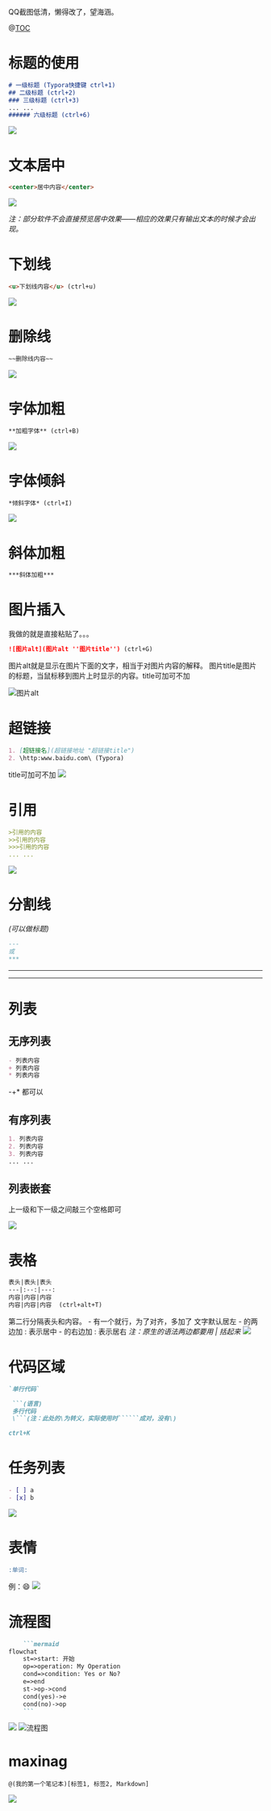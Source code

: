 QQ截图低清，懒得改了，望海涵。

@[TOC](目录)
# 标题的使用
```markdown
# 一级标题 (Typora快捷键 ctrl+1)
## 二级标题 (ctrl+2)
### 三级标题 (ctrl+3)
... ...
###### 六级标题 (ctrl+6)
```
![](https://imgconvert.csdnimg.cn/aHR0cHM6Ly91cGxvYWQtaW1hZ2VzLmppYW5zaHUuaW8vdXBsb2FkX2ltYWdlcy8yMjkzOTM0NC1jNmQ0MmM2NTBlY2MzZDU3LnBuZw?x-oss-process=image/format,png)


# 文本居中
```markdown
<center>居中内容</center>
```
![](https://imgconvert.csdnimg.cn/aHR0cHM6Ly91cGxvYWQtaW1hZ2VzLmppYW5zaHUuaW8vdXBsb2FkX2ltYWdlcy8yMjkzOTM0NC0zOTEzMzhjMGM0YWZiYTE2LnBuZw?x-oss-process=image/format,png)

*注：部分软件不会直接预览居中效果——相应的效果只有输出文本的时候才会出现。*

# 下划线
```markdown
<u>下划线内容</u> (ctrl+u)
```
![](https://imgconvert.csdnimg.cn/aHR0cHM6Ly91cGxvYWQtaW1hZ2VzLmppYW5zaHUuaW8vdXBsb2FkX2ltYWdlcy8yMjkzOTM0NC0wMDUxOWQzOGY3NGI5YmNmLnBuZw?x-oss-process=image/format,png)

# 删除线
```markdown
~~删除线内容~~
```
![](https://imgconvert.csdnimg.cn/aHR0cHM6Ly91cGxvYWQtaW1hZ2VzLmppYW5zaHUuaW8vdXBsb2FkX2ltYWdlcy8yMjkzOTM0NC1mOTliZjBkZTFiNzMyNWQ3LnBuZw?x-oss-process=image/format,png)

# 字体加粗
```markdown
**加粗字体** (ctrl+B)
```
![](https://imgconvert.csdnimg.cn/aHR0cHM6Ly91cGxvYWQtaW1hZ2VzLmppYW5zaHUuaW8vdXBsb2FkX2ltYWdlcy8yMjkzOTM0NC03NGY1MjMyZDZmNzFlY2I1LnBuZw?x-oss-process=image/format,png)

# 字体倾斜
```markdown
*倾斜字体* (ctrl+I)
```
![](https://imgconvert.csdnimg.cn/aHR0cHM6Ly91cGxvYWQtaW1hZ2VzLmppYW5zaHUuaW8vdXBsb2FkX2ltYWdlcy8yMjkzOTM0NC1lNzM5NTBlOWE3MzNmMGViLnBuZw?x-oss-process=image/format,png)

# 斜体加粗
```markdown
***斜体加粗***
```

# 图片插入
我做的就是直接粘贴了。。。

```markdown
![图片alt](图片alt ''图片title'') (ctrl+G)
```
图片alt就是显示在图片下面的文字，相当于对图片内容的解释。
图片title是图片的标题，当鼠标移到图片上时显示的内容。title可加可不加

![图片alt](https://imgconvert.csdnimg.cn/aHR0cHM6Ly91cGxvYWQtaW1hZ2VzLmppYW5zaHUuaW8vdXBsb2FkX2ltYWdlcy8yMjkzOTM0NC05MWU2MGZhNDIwZTQwMmQ4LnBuZw?x-oss-process=image/format,png)

# 超链接
```markdown
1. [超链接名](超链接地址 "超链接title")
2. \http:www.baidu.com\ (Typora)
```
title可加可不加
![](https://imgconvert.csdnimg.cn/aHR0cHM6Ly91cGxvYWQtaW1hZ2VzLmppYW5zaHUuaW8vdXBsb2FkX2ltYWdlcy8yMjkzOTM0NC1jODAyNWYzNmY1YzhmNjNiLnBuZw?x-oss-process=image/format,png)

# 引用
```markdown
>引用的内容
>>引用的内容
>>>引用的内容
... ...
```
![](https://imgconvert.csdnimg.cn/aHR0cHM6Ly91cGxvYWQtaW1hZ2VzLmppYW5zaHUuaW8vdXBsb2FkX2ltYWdlcy8yMjkzOTM0NC0wOTVlN2ExMjhhYmIyNzkwLnBuZw?x-oss-process=image/format,png)

# 分割线
*(可以做标题)*

```markdown
---
或
***
```
***
---
# 列表
## 无序列表
```markdown
- 列表内容
+ 列表内容
* 列表内容
```
-+* 都可以

## 有序列表
```markdown
1. 列表内容
2. 列表内容
3. 列表内容
... ...
```
## 列表嵌套
上一级和下一级之间敲三个空格即可

![](https://imgconvert.csdnimg.cn/aHR0cHM6Ly91cGxvYWQtaW1hZ2VzLmppYW5zaHUuaW8vdXBsb2FkX2ltYWdlcy8yMjkzOTM0NC0xMjgwMzczZWM2ZjRlOGMyLnBuZw?x-oss-process=image/format,png)

# 表格
```markdown
表头|表头|表头
---|:--:|---:
内容|内容|内容
内容|内容|内容  (ctrl+alt+T)
```
第二行分隔表头和内容。
\- 有一个就行，为了对齐，多加了
文字默认居左
\- 的两边加 : 表示居中
\- 的右边加 : 表示居右
*注：原生的语法两边都要用 | 括起来*
![](https://imgconvert.csdnimg.cn/aHR0cHM6Ly91cGxvYWQtaW1hZ2VzLmppYW5zaHUuaW8vdXBsb2FkX2ltYWdlcy8yMjkzOTM0NC0xYmNkYWE1YzBhNzRkNzBkLnBuZw?x-oss-process=image/format,png)

# 代码区域
```markdown
`单行代码`

 ```(语言)
 多行代码
 \```(注：此处的\为转义，实际使用时``````成对，没有\)

ctrl+K
```

# 任务列表
```markdown
- [ ] a
- [x] b
```
![](https://imgconvert.csdnimg.cn/aHR0cHM6Ly91cGxvYWQtaW1hZ2VzLmppYW5zaHUuaW8vdXBsb2FkX2ltYWdlcy8yMjkzOTM0NC02ZDI0YmRiMmMwY2E1NDYyLnBuZw?x-oss-process=image/format,png)

# 表情
```markdown
:单词:
```
例：:smile:   ![](https://imgconvert.csdnimg.cn/aHR0cHM6Ly91cGxvYWQtaW1hZ2VzLmppYW5zaHUuaW8vdXBsb2FkX2ltYWdlcy8yMjkzOTM0NC1lNmU4ZjhjOGE5MWNhMzYwLnBuZw?x-oss-process=image/format,png)

# 流程图
```markdown
	```mermaid
flowchat
	st=>start: 开始
	op=>operation: My Operation
	cond=>condition: Yes or No?
	e=>end
	st->op->cond
	cond(yes)->e
	cond(no)->op
	```
```
![](https://imgconvert.csdnimg.cn/aHR0cHM6Ly91cGxvYWQtaW1hZ2VzLmppYW5zaHUuaW8vdXBsb2FkX2ltYWdlcy8yMjkzOTM0NC1mMjY0Yjc1OGQxZTVhZDI2LnBuZw?x-oss-process=image/format,png)
![流程图](https://imgconvert.csdnimg.cn/aHR0cHM6Ly91cGxvYWQtaW1hZ2VzLmppYW5zaHUuaW8vdXBsb2FkX2ltYWdlcy8yMjkzOTM0NC1iNGIzMWZlNWY1OTJmMWM1LnBuZw?x-oss-process=image/format,png)

# maxinag
```
@(我的第一个笔记本)[标签1, 标签2, Markdown]
```
![](https://imgconvert.csdnimg.cn/aHR0cHM6Ly91cGxvYWQtaW1hZ2VzLmppYW5zaHUuaW8vdXBsb2FkX2ltYWdlcy8yMjkzOTM0NC0xNDdmNmI5YTlkYWQxYzU3LnBuZw?x-oss-process=image/format,png)
